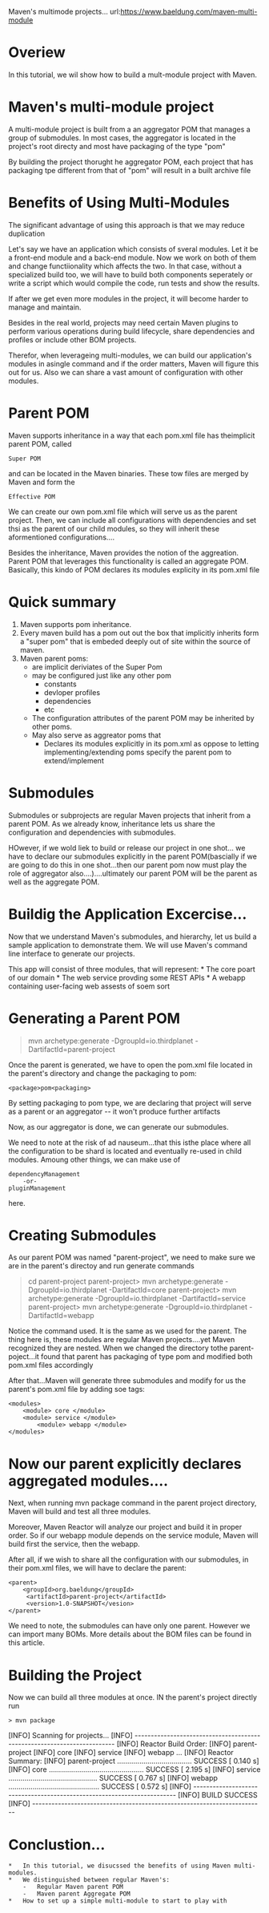 Maven's multimode projects...
url:https://www.baeldung.com/maven-multi-module


Overiew
=========================
In this tutorial, we wil show how to build a mult-module
project with Maven.





Maven's multi-module project
===================================
A multi-module project is built from a an aggregator 
POM that manages a group of submodules.  In
most cases, the aggregator is located in the project's
root directy and most have packaging of the type "pom"



By building the project thorught he aggregator POM, each project
that has packaging tpe different from that of "pom" will result
in a built archive file




Benefits of Using Multi-Modules
==============================================
The significant advantage of using this approach is that we 
may reduce duplication


Let's say we have an application which consists of sveral modules.
Let it be a front-end module and a back-end module.  Now we work
on both of them and change functiionality which affects
the two.  In that case, without a specialized build too, we will have to build
both components seperately or write a script which would compile the code, run tests and 
show the results.

If after we get even more modules in the project, it will become harder to manage and 
maintain.

Besides in the real world, projects may need certain Maven plugins to perform various operations during build lifecycle, share dependencies and profiles or include other
BOM projects.


Therefor, when leverageing multi-modules, we can build our application's modules in asingle
command and if the order matters, Maven will figure this out for us.  Also we can share a vast amount of configuration with other modules.





Parent POM
===================================
Maven supports inheritance in a way that each pom.xml file has theimplicit parent POM,
called  

	Super POM 

and can be located in the Maven binaries.  These tow files are merged by
Maven and form the 

	Effective POM



We can create our own pom.xml file which will serve us as the parent project.
Then, we can include all configurations with dependencies and set thsi as the parent of our
child modules, so they will inherit these aformentioned configurations....




Besides the inheritance, Maven provides the notion of the aggreation.  Parent POM that
leverages this functionality is called an aggregate POM.  Basically, this 
kindo of POM declares its modules explicity in its pom.xml file



Quick summary
=========================
1. Maven supports pom inheritance.
2. Every maven build has a pom out out the box that
implicitly inherits form a "super pom" that is embeded deeply
out of site within the source of maven.
3. Maven parent poms:
	-	are implicit deriviates of the Super Pom
	-	may be configured just like any other pom
		*	constants
		*	devloper profiles
		*	dependencies
		*	etc
 	-	The configuration attributes of the parent POM may be
		inherited by  other poms.
	-	May also serve as aggreator poms that
		*	Declares its modules explicitly in its pom.xml
                        as oppose to letting implementing/extending poms
                        specify the parent pom to extend/implement




Submodules
==============================================================
Submodules or subprojects are regular Maven projects that inherit from a 
parent POM.  As we already know, inheritance lets us share the configuration
and dependencies with submodules.

HOwever, if we wold liek to build or release our project in one shot...
we have to declare our submodules explicitly in the parent POM(bascially if we
are going to do this in one shot...then our parent pom now must play the role
of aggregator also....)....ultimately our parent POM will be the 
parent as well as the aggregate POM.



Buildig the Application Excercise...
=====================================
Now that we understand Maven's submodules, and hierarchy, let us
build a sample application to demonstrate them.  We will use Maven's 
command line interface to generate our projects.


This app will consist of three modules, that will represent:
	*	The core poart of our domain
	*	The web service provding some REST APIs
	*	A webapp containing user-facing web assests of soem sort



Generating a Parent POM
==============================================
> mvn archetype:generate -DgroupId=io.thirdplanet -DartifactId=parent-project

Once the parent is generated, we have to open the pom.xml file located
in the parent's directory and change the packaging to pom:

	<package>pom<packaging>

By setting packaging to pom type, we are declaring that project will serve as a parent or an aggregator -- it won't produce further artifacts

Now, as our aggregator is done, we can generate our submodules.


We need to note at the risk of ad nauseum...that this isthe place where all the configuration to be shard is located and eventually re-used in child modules.  Amoung other things, we can make use of 

	dependencyManagement
		-or-
	pluginManagement

here.


Creating Submodules
========================
As our parent POM was named "parent-project", we need to make sure
we are in the parent's directoy and run generate commands

> cd parent-project
parent-project> mvn archetype:generate -DgroupId=io.thirdplanet -DartifactId=core
parent-project> mvn archetype:generate -DgroupId=io.thirdplanet -DartifactId=service
parent-project> mvn archetype:generate -DgroupId=io.thirdplanet -DartifactId=webapp


Notice the command used.  It is the same as we used for the parent.  The thing here is, these modules are regular Maven projects....yet Maven recognized they are nested.  When we changed the directory tothe parent-poject...it found that parent has packaging of type pom and modified both pom.xml files accordingly


After that...Maven will generate three submodules and modify for us the parent's pom.xml
file by adding soe tags:


	<modules>
		<module> core </module>
		<module> service </module>
	        <module> webapp </module>
	</modules>


Now our parent explicitly declares aggregated  modules....
====================================================================
Next, when running mvn package command in the parent project directory, 
Maven will build and test all three modules.

Moreover, Maven Reactor will analyze our project and build it in proper order.
So if our webapp module depends on the service module, Maven will build first
the service, then the webapp.

After all, if we wish to share all the configuration with our submodules, in their
pom.xml files, we will have to declare the parent:

	<parent>
	    <groupId>org.baeldung</groupId>
	     <artifactId>parent-project</artifactId>
	     <version>1.0-SNAPSHOT</vesion>
	</parent>


We need to note, the submodules can have only one parent.  However we can import
many BOMs.  More details about the BOM files can be found in this article.


Building the Project
======================================================================
Now we can build all three modules at once.  IN the parent's project directly run

	> mvn package

[INFO] Scanning for projects...
[INFO] ------------------------------------------------------------------------
[INFO] Reactor Build Order:
[INFO] parent-project
[INFO] core
[INFO] service
[INFO] webapp
...
[INFO] Reactor Summary:
[INFO] parent-project ..................................... SUCCESS [  0.140 s]
[INFO] core ............................................... SUCCESS [  2.195 s]
[INFO] service ............................................ SUCCESS [  0.767 s]
[INFO] webapp ............................................. SUCCESS [  0.572 s]
[INFO] ------------------------------------------------------------------------
[INFO] BUILD SUCCESS
[INFO] ------------------------------------------------------------------------



Conclustion...
=======================================================
	*	In this tutorial, we disucssed the benefits of using Maven multi-modules.
	*	We distinguished between regular Maven's:
		-	Regular Maven parent POM
		-	Maven parent Aggregate POM
	*	How to set up a simple multi-module to start to play with











